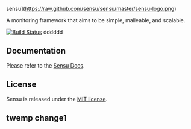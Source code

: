 sensu](https://raw.github.com/sensu/sensu/master/sensu-logo.png)

A monitoring framework that aims to be simple, malleable, and scalable.

[![Build Status](https://secure.travis-ci.org/sensu/sensu.png)](https://travis-ci.org/sensu/sensu)
dddddd
## Documentation
  Please refer to the [Sensu Docs](http://docs.sensuapp.org/).

## License
  Sensu is released under the [MIT license](https://raw.github.com/sensu/sensu/master/MIT-LICENSE.txt).

## twemp change1
